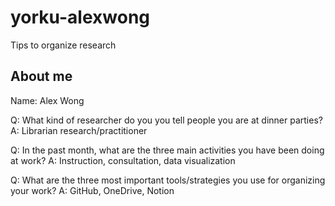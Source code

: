 # yorku-alexwong
Tips to organize research

## About me
Name: Alex Wong

Q: What kind of researcher do you you tell people you are at dinner parties?
A: Librarian research/practitioner

Q: In the past month, what are the three main activities you have been doing at work?
A: Instruction, consultation, data visualization

Q: What are the three most important tools/strategies you use for organizing your work?
A: GitHub, OneDrive, Notion
